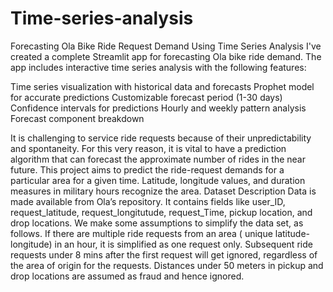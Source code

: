 # Time-series-analysis
Forecasting Ola Bike Ride Request Demand Using Time Series Analysis
I've created a complete Streamlit app for forecasting Ola bike ride demand. The app includes interactive time series analysis with the following features:

Time series visualization with historical data and forecasts Prophet model for accurate predictions Customizable forecast period (1-30 days) Confidence intervals for predictions Hourly and weekly pattern analysis Forecast component breakdown

It is challenging to service ride requests because of their unpredictability and spontaneity. For this very reason, it is vital to have a prediction algorithm that can forecast the approximate number of rides in the near future. This project aims to predict the ride-request demands for a particular area for a given time. Latitude, longitude values, and duration measures in military hours recognize the area. Dataset Description Data is made available from Ola’s repository. It contains fields like user_ID, request_latitude, request_longitutude, request_Time, pickup location, and drop locations. We make some assumptions to simplify the data set, as follows. If there are multiple ride requests from an area ( unique latitude-longitude) in an hour, it is simplified as one request only. Subsequent ride requests under 8 mins after the first request will get ignored, regardless of the area of origin for the requests. Distances under 50 meters in pickup and drop locations are assumed as fraud and hence ignored.

